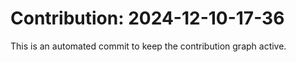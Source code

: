 # Contribution: 2024-12-10-17-36
This is an automated commit to keep the contribution graph active.
